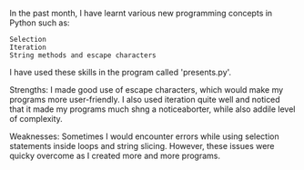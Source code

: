 In the past month, I have learnt various new programming concepts in Python such as:

    Selection
    Iteration
    String methods and escape characters

I have used these skills in the program called 'presents.py'.

Strengths: I made good use of escape characters, which would make my programs more user-friendly. I also used iteration quite well and noticed that it made my programs much shng a noticeaborter, while also addile level of complexity.

Weaknesses: Sometimes I would encounter errors while using selection statements inside loops and string slicing. However, these issues were quicky overcome as I created more and more programs.
